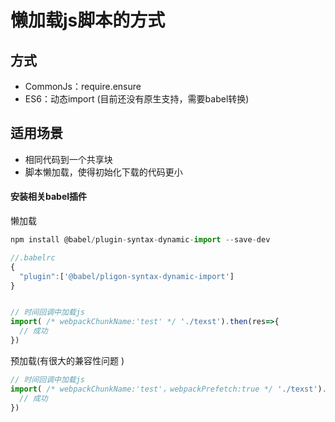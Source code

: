 # 懒加载js脚本的方式

## 方式

- CommonJs：require.ensure
- ES6：动态import (目前还没有原生支持，需要babel转换) 

## 适用场景

- 相同代码到一个共享块
- 脚本懒加载，使得初始化下载的代码更小

#### 安装相关babel插件

懒加载

```js
npm install @babel/plugin-syntax-dynamic-import --save-dev

//.babelrc
{
  "plugin":['@babel/pligon-syntax-dynamic-import']
}
```

```js

// 时间回调中加载js
import( /* webpackChunkName:'test' */ './texst').then(res=>{
  // 成功
})
```



预加载(有很大的兼容性问题 )

```js
// 时间回调中加载js
import( /* webpackChunkName:'test'，webpackPrefetch:true */ './texst').then(res=>{
  // 成功
})
```

